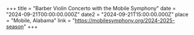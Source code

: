 +++
title = "Barber Violin Concerto with the Mobile Symphony"
date = "2024-09-21T00:00:00.000Z"
date2 = "2024-09-21T15:00:00.000Z"
place = "Mobile, Alabama"
link = "https://mobilesymphony.org/2024-2025-season"
+++

